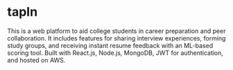 # tapIn
This is a web platform to aid college students in career preparation and peer collaboration. It includes features for sharing interview experiences, forming study groups, and receiving instant resume feedback with an ML-based scoring tool. Built with React.js, Node.js, MongoDB, JWT for authentication, and hosted on AWS. 
